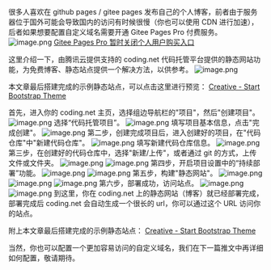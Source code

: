很多人喜欢在 github pages / gitee pages 发布自己的个人博客，前者由于服务器位于国外可能会导致国内的访问有时候很慢（你也可以使用 CDN 进行加速），后者如果想要配置自定义域名需要开通 Gitee Pages Pro 付费服务。
![image.png](https://shub-1251708715.cos.ap-guangzhou.myqcloud.com/elog-cookbook-img/FnF4yJF0Ehy-3OUoTbho7XWbSbd9.png)
[Gitee Pages Pro 暂时关闭个人用户购买入口](https://gitee.com/help/articles/4228)

这里介绍一下，由腾讯云提供支持的 coding.net 代码托管平台提供的静态网站功能，为免费博客、静态站点提供一个解决方法，以供参考。
![image.png](https://shub-1251708715.cos.ap-guangzhou.myqcloud.com/elog-cookbook-img/Fn8x1_edIjoQJbZo19vgSkHSEV7s.png)

本文章最后搭建完成的示例静态站点，可以点击这里进行预览：
[Creative - Start Bootstrap Theme](https://coding-pages-bucket-396338-8151423-8649-429346-1251708715.cos-website.ap-guangzhou.myqcloud.com/)

首先，进入你的 coding.net 主页，选择组边导航栏的"项目"，然后"创建项目"。
![image.png](https://shub-1251708715.cos.ap-guangzhou.myqcloud.com/elog-cookbook-img/FoibxD7td7j-1REdQX_2qrghuh0d.png)
选择“代码托管项目”。
![image.png](https://shub-1251708715.cos.ap-guangzhou.myqcloud.com/elog-cookbook-img/FmmTUz72mLQtYeHw7E_Lcvg8u2-y.png)
填写项目基本信息，点击"完成创建"。
![image.png](https://shub-1251708715.cos.ap-guangzhou.myqcloud.com/elog-cookbook-img/Fs18c5yRt-sZ-NbLaGq52YkNb9wa.png)
第二步，创建完成项目后，进入创建好的项目，在"代码仓库"中"新建代码仓库"。
![image.png](https://shub-1251708715.cos.ap-guangzhou.myqcloud.com/elog-cookbook-img/FunGmG7sVE93QYUGEjvLN5Mc4sY1.png)
填写新建代码仓库信息。
![image.png](https://shub-1251708715.cos.ap-guangzhou.myqcloud.com/elog-cookbook-img/FuAe2vvCmIgcgKOQVRwyLvM8kRt6.png)
第三步，在创建好的代码仓库中，选择"新建/上传"，或者通过 git 的方式，上传文件或文件夹。
![image.png](https://shub-1251708715.cos.ap-guangzhou.myqcloud.com/elog-cookbook-img/FmkJUl-lPxdh7SrM3grhPnS2QK7d.png)
![image.png](https://shub-1251708715.cos.ap-guangzhou.myqcloud.com/elog-cookbook-img/Fq1Bx0i4tRY1y8CCCOP3fF54gjll.png)
第四步，开启项目设置中的“持续部署”功能。
![image.png](https://shub-1251708715.cos.ap-guangzhou.myqcloud.com/elog-cookbook-img/FnzHKrnW3hoDflDed_BsWfLxrW3H.png)
![image.png](https://shub-1251708715.cos.ap-guangzhou.myqcloud.com/elog-cookbook-img/FjzGhign9AHQuzJLulaSQ3VbeoIY.png)
第五步，构建"静态网站"。
![image.png](https://shub-1251708715.cos.ap-guangzhou.myqcloud.com/elog-cookbook-img/FiIqxbEmupZJRiIdcRq4oFx_fwl7.png)
![image.png](https://shub-1251708715.cos.ap-guangzhou.myqcloud.com/elog-cookbook-img/FlER5RGikiwwe5BmiLNHPsR6I3Rw.png)
![image.png](https://shub-1251708715.cos.ap-guangzhou.myqcloud.com/elog-cookbook-img/FtjpVfTxGJc_aawM4WVdaacwZXLG.png)
第六步，部署成功，访问站点。
![image.png](https://shub-1251708715.cos.ap-guangzhou.myqcloud.com/elog-cookbook-img/FnWQHToby6SH_lmDn2swMeODY-a_.png)
![image.png](https://shub-1251708715.cos.ap-guangzhou.myqcloud.com/elog-cookbook-img/FiD4dRHwKGWLNnLRu1lkQ8oAJK0t.png)
到这里，你在 coding.net 上的静态网站（博客）就已经部署完成，部署完成后 coding.net 会自动生成一个很长的 url，你可以通过这个 URL 访问你的站点。

附上本文章最后搭建完成的示例静态站点：
[Creative - Start Bootstrap Theme](https://coding-pages-bucket-396338-8151423-8649-429346-1251708715.cos-website.ap-guangzhou.myqcloud.com/)

当然，你也可以配置一个更加容易访问的自定义域名，我们在下一篇推文中再详细如何配置，敬请期待。
